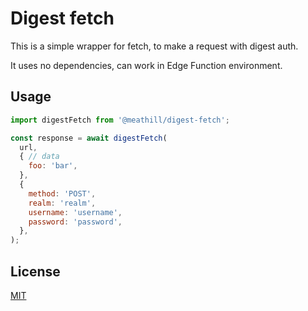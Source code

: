 Digest fetch
========

This is a simple wrapper for fetch, to make a request with digest auth.

It uses no dependencies, can work in Edge Function environment.


Usage
-----

```js
import digestFetch from '@meathill/digest-fetch';

const response = await digestFetch(
  url, 
  { // data
    foo: 'bar',
  },
  {
    method: 'POST',
    realm: 'realm',
    username: 'username',
    password: 'password',
  },
);
```

License
-------

[MIT](https://opensource.org/license/MIT/)
